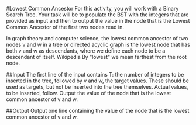 #Lowest Common Ancestor
For this activity, you will work with a Binary Search Tree. Your task will be to populate the BST with the integers that are provided as input and then to output the value in the node that is the Lowest Common Ancestor of the first two nodes read in.

In graph theory and computer science, the lowest common ancestor of two nodes v and w in a tree or directed acyclic graph is the lowest node that has both v and w as descendants, where we define each node to be a descendant of itself. Wikipedia By "lowest" we mean farthest from the root node.

##Input
The first line of the input contains T: the number of integers to be inserted in the tree, followed by v and w, the target values. These should be used as targets, but not be inserted into the tree themselves. Actual values, to be inserted, follow. Output the value of the node that is the lowest common ancestor of v and w.

##Output
Output one line containing the value of the node that is the lowest common ancestor of v and w.
